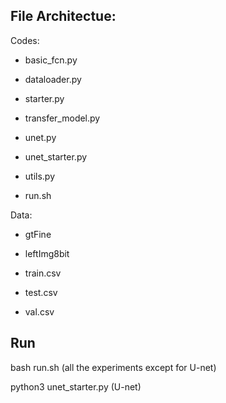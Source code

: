 ## File Architectue:

Codes:

- basic_fcn.py

- dataloader.py

- starter.py

- transfer_model.py

- unet.py

- unet_starter.py

- utils.py

- run.sh

Data:

- gtFine

- leftImg8bit

- train.csv

- test.csv

- val.csv

## Run

bash run.sh (all the experiments except for U-net)

python3 unet_starter.py (U-net)






